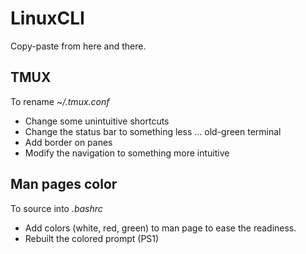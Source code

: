 # LinuxCLI

Copy-paste from here and there.


## TMUX

To rename _~/.tmux.conf_ 

* Change some unintuitive shortcuts
* Change the status bar to something less ... old-green terminal
* Add border on panes
* Modify the navigation to something more intuitive

## Man pages color

To source into _.bashrc_

* Add colors (white, red, green) to man page to ease the readiness.
* Rebuilt the colored prompt (PS1)
